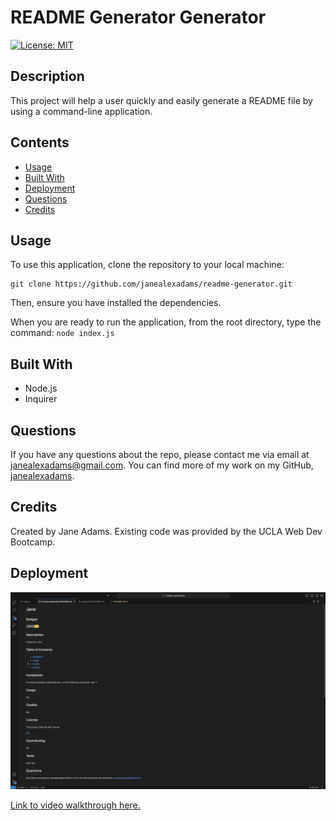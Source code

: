 # README Generator Generator

[![License: MIT](https://img.shields.io/badge/License-MIT-yellow.svg)](https://opensource.org/licenses/MIT)

## Description
This project will help a user quickly and easily generate a README file by using a command-line application. 

## Contents
- [Usage](#usage)
- [Built With](#built-with)
- [Deployment](#deployment)
- [Questions](#questions)
- [Credits](#credits)

## Usage
To use this application, clone the repository to your local machine:
```
git clone https://github.com/janealexadams/readme-generator.git
```

Then, ensure you have installed the dependencies.

When you are ready to run the application, from the root directory, type the command:
`node index.js`

## Built With
- Node.js
- Inquirer

## Questions
If you have any questions about the repo, please contact me via email at janealexadams@gmail.com. You can find more of my work on my GitHub, [janealexadams](https://github.com/janealexadams).

## Credits
Created by Jane Adams. Existing code was provided by the UCLA Web Dev Bootcamp. 

## Deployment
![README Generator](assets/images/readme-generator-screenshot.png)

[Link to video walkthrough here.](https://drive.google.com/file/d/1jWleciUk_IyV-IZs744esAsOtHqVrUk4/view?usp=sharing)

